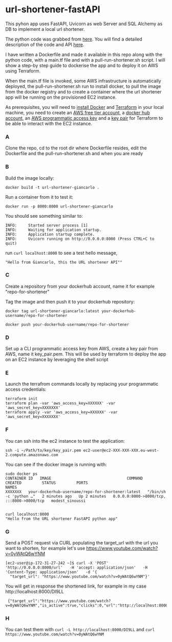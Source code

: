 # url-shortener-fastAPI

This pyhon app uses FastAPI, Uvicorn as web Server and SQL Alchemy as DB to implement a local url shortener. 

The python code was grabbed from [here](https://github.com/realpython/materials/tree/master/fastapi-url-shortener/source_code_final/shortener_app).
You will find a detailed description of the code and API [here](https://realpython.com/build-a-python-url-shortener-with-fastapi/).  

I have written a Dockerfile and made it available in this repo along with the python code, with a main.tf file and with a pull-run-shortener.sh script. 
I will show a step-by step guide to dockerise the app and to deploy it on AWS using Terraform. 

When the main.tf file is invoked, some AWS infrastructure is automatically deployed, the pull-run-shortener.sh run to install docker, to pull the image from the docker registry and to create a container where the url shortener app will be running on the provisioned EC2 instance.  

As prerequisites, you will need to [install Docker](https://docs.docker.com/engine/install/) and [Terraform](https://developer.hashicorp.com/terraform/tutorials/aws-get-started/install-cli) in your local machine, you need to create an [AWS free tier account](https://aws.amazon.com/free/?all-free-tier.sort-by=item.additionalFields.SortRank&all-free-tier.sort-order=asc&awsf.Free%20Tier%20Types=*all&awsf.Free%20Tier%20Categories=*all), a [docker hub account](https://hub.docker.com/), an [AWS programmatic access key](https://docs.aws.amazon.com/general/latest/gr/aws-sec-cred-types.html#access-keys-and-secret-access-keys) and a [key pair](https://docs.aws.amazon.com/AWSEC2/latest/UserGuide/create-key-pairs.html) for Terraform to be able to interact with the EC2 instance. 
 


###  A 
Clone the repo, cd to the root dir where Dockerfile resides, edit the Dockerfile and the pull-run-shortener.sh and when you are ready

### B 
Build the image locally:

```
docker build -t url-shortener-giancarlo . 
```

Run a container from it to test it: 

```
docker run -p 8000:8000 url-shortener-giancarlo
```

You should see something similar to:

```
INFO:     Started server process [1]
INFO:     Waiting for application startup.
INFO:     Application startup complete.
INFO:     Uvicorn running on http://0.0.0.0:8000 (Press CTRL+C to quit)
```

run ```curl localhost:8000``` to see a test hello message, 

```
"Hello from Giancarlo, this the URL shortener API""
```

### C 
Create a repository from your dockerhub account, name it for example "repo-for-shortener"

Tag the image and then push it to your dockerhub repository:

```
docker tag url-shortener-giancarlo:latest your-dockerhub-username/repo-for-shortener

docker push your-dockerhub-username/repo-for-shortener
```

### D 
Set up a CLI programmatic access key from AWS, create a key pair from AWS, name it key_pair.pem. This will be used by terraform to deploy the app on an EC2 instance by leveraging the shell script

### E
Launch the terrafrom commands locally by replacing your programmatic access credentials: 

```
terraform init 
terraform plan -var 'aws_access_key=XXXXXX' -var 'aws_secret_key=XXXXXXX' 
terraform apply -var 'aws_access_key=XXXXXX' -var 'aws_secret_key=XXXXXXX' 
```

### F
You can ssh into the ec2 instance to test the application: 

```
ssh -i ~/Path/to/key/key_pair.pem ec2-user@ec2-XXX-XXX-XXX.eu-west-2.compute.amazonaws.com
```

You can see if the docker image is running with: 

```
sudo docker ps
CONTAINER ID   IMAGE                                 COMMAND                  CREATED         STATUS         PORTS                                       NAMES
XXXXXXX   your-dockerhub-username/repo-for-shortener:latest   "/bin/sh -c 'python …"   2 minutes ago   Up 2 minutes   0.0.0.0:8000->8000/tcp, :::8000->8000/tcp   modest_sinoussi


curl localhost:8000
"Hello from the URL shortener FastAPI python app"
```


### G  
Send a POST request via CURL populating the target_url with the url you want to shorten, for example let's use https://www.youtube.com/watch?v=0yWAtQ6wYNM  
```
[ec2-user@ip-172-31-27-242 ~]$ curl -X 'POST'   'http://0.0.0.0:8000/url'   -H 'accept: application/json'   -H 'Content-Type: application/json'   -d '{
  "target_url": "https://www.youtube.com/watch?v=0yWAtQ6wYNM"}'
 ```
 
 You will get in response the shortened link, for example in my case http://localhost:8000/DI9LL

```
 {"target_url":"https://www.youtube.com/watch?v=0yWAtQ6wYNM","is_active":true,"clicks":0,"url":"http://localhost:8000/DI9LL","admin_url":"http://localhost:8000/admin/DI9LL_B01AFMEA"}
 ```

### H 
You can test them with ```curl -L http://localhost:8000/DI9LL``` and ```curl https://www.youtube.com/watch?v=0yWAtQ6wYNM```



